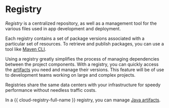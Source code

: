 # Registry

_Registry_ is a centralized repository, as well as a management tool for the various files used in app development and deployment.

Each registry contains a set of package versions associated with a particular set of resources. To retrieve and publish packages, you can use a tool like [Maven CLI](https://maven.apache.org/ref/3-LATEST/maven-embedder/cli.html).

Using a registry greatly simplifies the process of managing dependencies between the project components. With a registry, you can quickly access the [artifacts](artifacts.md) you need and manage their versions. This feature will be of use to development teams working on large and complex projects.

Registries share the same data centers with your infrastructure for speedy performance without needless traffic costs.

In a {{ cloud-registry-full-name }} registry, you can manage [Java artifacts](art-java.md).